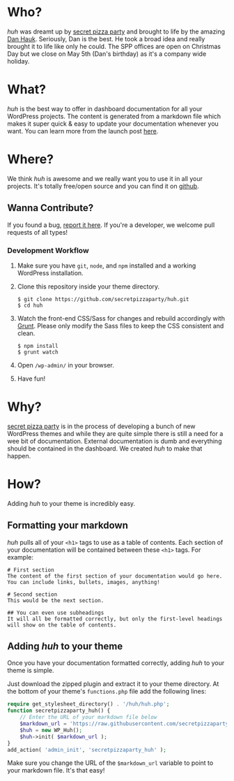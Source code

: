 # Who?
_huh_ was dreamt up  by [secret pizza party](https://secretpizza.party) and brought to life by the amazing [Dan Hauk](https://danhauk.com/). Seriously, Dan is the best. He took a broad idea and really brought it to life like only he could. The SPP offices are open on Christmas Day but we close on May 5th (Dan's birthday) as it's a company wide holiday. 

# What?
_huh_ is the best way to offer in dashboard documentation for all your WordPress projects. The content is generated from a markdown file which makes it super quick & easy to update your documentation whenever you want. You can learn more from the launch post [here](https://secretpizza.party/huh-making-documentation-easier/).

# Where?
We think _huh_ is awesome and we really want you to use it in all your projects. It's totally free/open source and you can find it on [github](https://github.com/secretpizzaparty/huh/).

## Wanna Contribute? 
If you found a bug, [report it here](https://github.com/secretpizzaparty/huh/issues/new). If you're a developer, we welcome pull requests of all types!

### Development Workflow
1. Make sure you have `git`, `node`, and `npm` installed and a working WordPress installation.
2. Clone this repository inside your theme directory.

	```
	$ git clone https://github.com/secretpizzaparty/huh.git
	$ cd huh
	```

3. Watch the front-end CSS/Sass for changes and rebuild accordingly with [Grunt](https://github.com/gruntjs/grunt). Please only modify the Sass files to keep the CSS consistent and clean.

	```
	$ npm install
	$ grunt watch
	```

4. Open `/wp-admin/` in your browser.
5. Have fun!


# Why?
[secret pizza party](https://secretpizza.party) is in the process of developing a bunch of new WordPress themes and while they are quite simple there is still a need for a wee bit of documentation. External documentation is dumb and everything should be contained in the dashboard. We created _huh_ to make that happen.

# How?
Adding _huh_ to your theme is incredibly easy.

## Formatting your markdown
_huh_ pulls all of your `<h1>` tags to use as a table of contents. Each section of your documentation will be contained between these `<h1>` tags. For example:

```
# First section
The content of the first section of your documentation would go here. You can include links, bullets, images, anything!

# Second section
This would be the next section.

## You can even use subheadings
It will all be formatted correctly, but only the first-level headings will show on the table of contents.
```

## Adding _huh_ to your theme
Once you have your documentation formatted correctly, adding _huh_ to your theme is simple.

Just download the zipped plugin and extract it to your theme directory. At the bottom of your theme's `functions.php` file add the following lines:

``` php
require get_stylesheet_directory() . '/huh/huh.php';
function secretpizzaparty_huh() {
	// Enter the URL of your markdown file below
	$markdown_url = 'https://raw.githubusercontent.com/secretpizzaparty/huh/master/README.md';
	$huh = new WP_Huh();
	$huh->init( $markdown_url );
}
add_action( 'admin_init', 'secretpizzaparty_huh' );
```

Make sure you change the URL of the `$markdown_url` variable to point to your markdown file. It's that easy!
